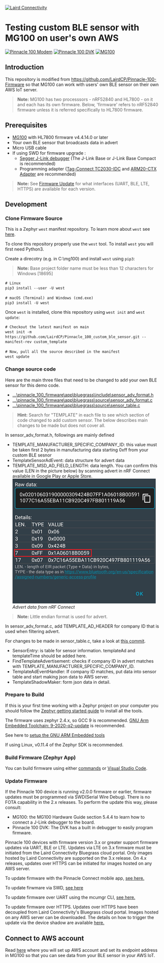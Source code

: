 [![Laird Connectivity](docs/images/LairdConnnectivityLogo_Horizontal_RGB.png)](https://www.lairdconnect.com/)

# Testing custom BLE sensor with MG100 on user's own AWS

[![Pinnacle 100 Modem](docs/images/pinnacle_100_modem.png)](https://www.lairdconnect.com/wireless-modules/cellular-solutions/pinnacle-100-cellular-modem) [![Pinnacle 100 DVK](docs/images/450-00010-K1-Contents_0.jpg)](https://www.lairdconnect.com/wireless-modules/cellular-solutions/pinnacle-100-cellular-modem) [![MG100](docs/images/MG100-Starter-Kit.png)](https://www.lairdconnect.com/iot-devices/iot-gateways/sentrius-mg100-gateway-lte-mnb-iot-and-bluetooth-5)

## Introduction

This repository is modified from https://github.com/LairdCP/Pinnacle-100-Firmware so that MG100 can work with users' own BLE sensor on their own AWS IoT server. 

> **Note:** MG100 has two processsors - nRF52840 and HL7800 - on it and each has its own firmware. Below, 'firmware' refers to nRF52840 firmware unless it is referred specifically to HL7800 firmware. 

## Prerequisites
* [MG100](https://www.lairdconnect.com/iot-devices/iot-gateways/sentrius-mg100-gateway-lte-mnb-iot-and-bluetooth-5) with HL7800 firmware v4.4.14.0 or later
* Your own BLE sensor that broadcasts data in advert 
* Micro USB cable
* If using SWD for firmware upgrade : 
  * [Segger J-Link debugger](https://www.segger.com/products/debug-probes/j-link/models/model-overview/) (The J-Link Base or J-Link Base Compact is recommended) 
  * Programming adapter ([Tag-Connect TC2030-IDC](https://www.tag-connect.com/product/tc2030-idc-6-pin-tag-connect-plug-of-nails-spring-pin-cable-with-legs) and [ARM20-CTX Adapter](https://www.tag-connect.com/product/arm20-ctx-20-pin-to-tc2030-idc-adapter-for-cortex) are recommended) 

> **Note:** See [Firmware Update](#firmware-updates) for what interfaces (UART, BLE, LTE, HTTPS) are available for each version. 

## Development

### Clone Firmware Source

This is a Zephyr `west` manifest repository. To learn more about `west` see [here](https://docs.zephyrproject.org/latest/guides/west/index.html).

To clone this repository properly use the `west` tool. To install `west` you will first need Python3.

Create a direcotry (e.g. in C:\mg100) and install `west` using `pip3`:
> **Note:** Base project folder name must be less than 12 characters for Windows \[18695\]


```
# Linux
pip3 install --user -U west

# macOS (Terminal) and Windows (cmd.exe)
pip3 install -U west
```

Once `west` is installed, clone this repository using `west init` and `west update`:

```
# Checkout the latest manifest on main
west init -m https://github.com/LairdCP/Pinnacle_100_custom_ble_sensor.git --manifest-rev custom_template

# Now, pull all the source described in the manifest
west update
```

### Change source code

Here are the main three files that need to be changed to add your own BLE sensor for this demo code. 

- [...\pinnacle_100_firmware\app\bluegrass\include\sensor_adv_format.h](app/bluegrass/include/sensor_adv_format.h)
- [...\pinnacle_100_firmware\app\bluegrass\source\sensor_adv_format.c](app/bluegrass/source/sensor_adv_format.c)
- [...\pinnacle_100_firmware\app\bluegrass\source\sensor_table.c](app/bluegrass/source/sensor_table.c)

> **Hint:** Search for "TEMPLATE" in each file to see which section of code changed to add custom sensor. The below describes main changes to be made but does not cover all. 
 
In sensor_adv_format.h, followings are mainly defined 
- TEMPLATE_MANUFACTURER_SPECIFIC_COMPANY_ID: this value must be taken first 2 bytes in manufacturing data starting 0xff from your custom BLE sesnor 
- TemplateSensorAdEvent: data structure for advert data
- TEMPLATE_MSD_AD_FIELD_LENGTH: data length. You can confirm this value (LEN in the picture below) by scanning advert in nRF Connect available in Google Play or Apple Store.  
![Advert data from nRF Connect](docs/images/nrfconnect_scan.png)  
_Advert data from nRF Connect_

> **Note:** Little endian format is used for advert. 

In sensor_adv_format.c, add TEMPLATE_AD_HEADER for company ID that is used when filtering advert. 

For changes to be made in sensor_table.c, take a look at [this commit](https://github.com/LairdCP/Pinnacle_100_custom_ble_sensor/commit/0346839f524492abac86ab76ccdcea928236c839). 
- SensorEntry: is table for sensor information. templateAd and templateTime should be added here. 
- FindTemplateAdvertisement: checks if company ID in advert matches with TEMPLATE_MANUFACTURER_SPECIFIC_COMPANY_ID.
- TemplateAdEventHandler: If company ID matches, put data into sensor table and start making json data to AWS server. 
- TemplateShadowMaker: form json data in detail.

### Prepare to Build

If this is your first time working with a Zephyr project on your computer you should follow the [Zephyr getting started guide](https://docs.zephyrproject.org/latest/getting_started/index.html#) to install all the tools.

The firmware uses zephyr 2.4.x, so GCC 9 is recommended.
[GNU Arm Embedded Toolchain: 9-2020-q2-update](https://developer.arm.com/tools-and-software/open-source-software/developer-tools/gnu-toolchain/gnu-rm/downloads) is recommended.

See here to [setup the GNU ARM Embedded tools](https://docs.zephyrproject.org/2.4.0/getting_started/toolchain_3rd_party_x_compilers.html#gnu-arm-embedded)

If using Linux, v0.11.4 of the Zephyr SDK is recommended.

### Build Firmware (Zephyr App)

You can build firmware using either [commands](docs/firmware_update.md#building-the-firmware) or [Visual Studio Code](docs/development.md#building-the-firmware).

### Update Firmware

If the Pinnacle 100 device is running v2.0.0 firmware or earlier, firmware updates must be programmed via SWD(Serial Wire Debug). There is no FOTA capability in the 2.x releases. To perform the update this way, please consult:

- MG100: the MG100 Hardware Guide section 5.4.4 to learn how to connect a J-Link debugger to the board.
- Pinnacle 100 DVK: The DVK has a built in debugger to easily program firmware.

Pinnacle 100 devices with firmware version 3.x or greater support firmware updates via UART, BLE or LTE. Updates via LTE on 3.x firmware must be initiated from the Laird Connectivity Bluegrass cloud portal. Only images hosted by Laird Connectivity are supported on the 3.x release. On 4.x releases, updates over HTTPS can be initiated for images hosted on any AWS server.

To update firmware with the Pinnacle Connect mobile app, [see here.](docs/readme_ltem_aws.md#firmware-updates)

To update firwmare via SWD, [see here](docs/firmware_update.md#firmware-updates-via-swd)

To update firmware over UART using the mcumgr CLI, [see here.](docs/firmware_update.md#update-zephyr-app-via-uart)

To update firmware over HTTPS. Updates over HTTPS have been decoupled from Laird Connectivity's Bluegrass cloud portal. Images hosted on any AWS server can be downloaded. The details on how to trigger the update via the device shadow are available [here.](docs/cloud_fota.md)

## Connect to AWS account 

Read [here](docs/aws_iot.md) where you will set up AWS account and set its endpoint address in MG100 so that you can see data from your BLE sensor in your AWS IoT. 
